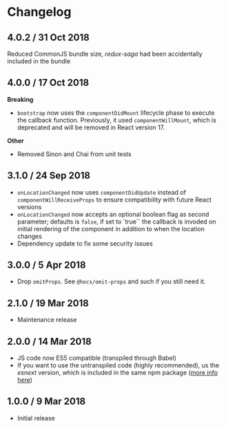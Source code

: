 # Changelog

## 4.0.2 / 31 Oct 2018

Reduced CommonJS bundle size, _redux-saga_ had been accidentally included in the bundle

## 4.0.0 / 17 Oct 2018

**Breaking**

* `bootstrap` now uses the `componentDidMount` lifecycle phase to execute the callback function. Previously,
it used `componentWillMount`, which is deprecated and will be removed in React version 17.

**Other**

* Removed Sinon and Chai from unit tests

## 3.1.0 / 24 Sep 2018

* `onLocationChanged` now uses `componentDidUpdate` instead of `componentWillReceiveProps` to ensure compatibility with 
  future React versions
* `onLocationChanged` now accepts an optional boolean flag as second parameter; defaults is `false`, if set to `true``
  the callback is invoded on initial rendering of the component in addition to when the location changes
* Dependency update to fix some security issues

## 3.0.0 / 5 Apr 2018

* Drop `omitProps`. See `@hocs/omit-props` and such if you still need it.

## 2.1.0 / 19 Mar 2018

* Maintenance release

## 2.0.0 / 14 Mar 2018

* JS code now ES5 compatible (transpiled through Babel)
* If you want to use the untranspiled code (highly recommended), us the *esnext* version, which is
  included in the same npm package ([more info here](http://2ality.com/2017/06/pkg-esnext.html))

## 1.0.0 / 9 Mar 2018

* Initial release 

